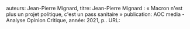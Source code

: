 auteurs: Jean-Pierre Mignard, 
titre: Jean-Pierre Mignard : « Macron n&#x27;est plus un projet politique, c&#x27;est un pass sanitaire »
publication: AOC media - Analyse Opinion Critique, 
année: 2021, 
p.. 
URL: 

